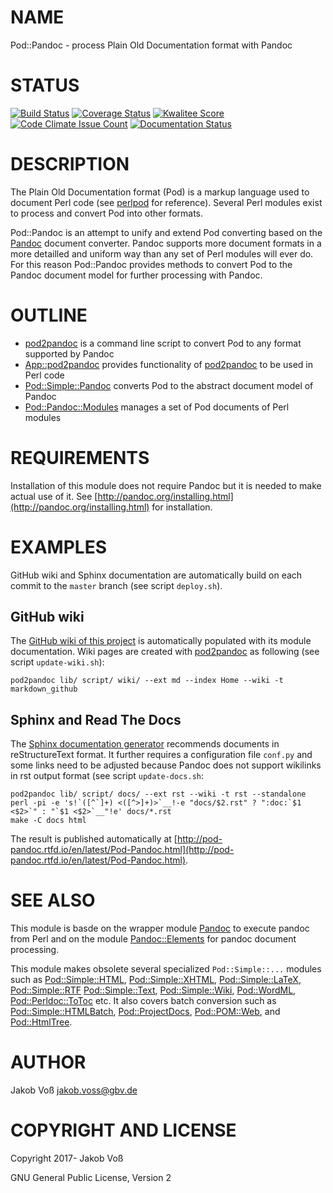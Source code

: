 # NAME

Pod::Pandoc - process Plain Old Documentation format with Pandoc

# STATUS

[![Build Status](https://travis-ci.org/nichtich/Pod-Pandoc.svg)](https://travis-ci.org/nichtich/Pod-Pandoc)
[![Coverage Status](https://coveralls.io/repos/nichtich/Pod-Pandoc/badge.svg)](https://coveralls.io/r/nichtich/Pod-Pandoc)
[![Kwalitee Score](http://cpants.cpanauthors.org/dist/Pod-Pandoc.png)](http://cpants.cpanauthors.org/dist/Pod-Pandoc)
[![Code Climate Issue Count](https://codeclimate.com/github/nichtich/Pod-Pandoc/badges/issue_count.svg)](https://codeclimate.com/github/nichtich/Pod-Pandoc)
[![Documentation Status](https://readthedocs.org/projects/pod-pandoc/badge/?version=latest)](http://pod-pandoc.readthedocs.io/?badge=latest)

# DESCRIPTION

The Plain Old Documentation format (Pod) is a markup language used to document
Perl code (see [perlpod](https://metacpan.org/pod/perlpod) for reference). Several Perl modules exist to process
and convert Pod into other formats.

Pod::Pandoc is an attempt to unify and extend Pod converting based on the
[Pandoc](http://pandoc.org/) document converter. Pandoc supports more document
formats in a more detailled and uniform way than any set of Perl modules will
ever do. For this reason Pod::Pandoc provides methods to convert Pod to the
Pandoc document model for further processing with Pandoc.

# OUTLINE

- [pod2pandoc](https://metacpan.org/pod/pod2pandoc) is a command line script to convert Pod to any format supported
by Pandoc
- [App::pod2pandoc](https://metacpan.org/pod/App::pod2pandoc) provides functionality of [pod2pandoc](https://metacpan.org/pod/pod2pandoc) to be used in Perl code
- [Pod::Simple::Pandoc](https://metacpan.org/pod/Pod::Simple::Pandoc) converts Pod to the abstract document model of Pandoc
- [Pod::Pandoc::Modules](https://metacpan.org/pod/Pod::Pandoc::Modules) manages a set of Pod documents of Perl modules

# REQUIREMENTS

Installation of this module does not require Pandoc but it is needed to make
actual use of it. See [http://pandoc.org/installing.html](http://pandoc.org/installing.html) for installation.

# EXAMPLES

GitHub wiki and Sphinx documentation are automatically build on each commit to
the `master` branch (see script `deploy.sh`).

## GitHub wiki

The [GitHub wiki of this project](https://github.com/nichtich/Pod-Pandoc/wiki)
is automatically populated with its module documentation.  Wiki pages
are created with [pod2pandoc](https://metacpan.org/pod/pod2pandoc) as following (see script `update-wiki.sh`):

    pod2pandoc lib/ script/ wiki/ --ext md --index Home --wiki -t markdown_github

## Sphinx and Read The Docs

The [Sphinx documentation generator](https://sphinx-doc.org/) recommends
documents in reStructureText format. It further requires a configuration file
`conf.py` and some links need to be adjusted because Pandoc does not support
wikilinks in rst output format (see script `update-docs.sh`:

    pod2pandoc lib/ script/ docs/ --ext rst --wiki -t rst --standalone
    perl -pi -e 's!`([^`]+) <([^>]+)>`__!-e "docs/$2.rst" ? ":doc:`$1 <$2>`" : "`$1 <$2>`__"!e' docs/*.rst
    make -C docs html

The result is published automatically at
[http://pod-pandoc.rtfd.io/en/latest/Pod-Pandoc.html](http://pod-pandoc.rtfd.io/en/latest/Pod-Pandoc.html).

# SEE ALSO

This module is basde on the wrapper module [Pandoc](https://metacpan.org/pod/Pandoc) to execute pandoc from Perl
and on the module [Pandoc::Elements](https://metacpan.org/pod/Pandoc::Elements) for pandoc document processing.

This module makes obsolete several specialized `Pod::Simple::...` modules such
as [Pod::Simple::HTML](https://metacpan.org/pod/Pod::Simple::HTML), [Pod::Simple::XHTML](https://metacpan.org/pod/Pod::Simple::XHTML), [Pod::Simple::LaTeX](https://metacpan.org/pod/Pod::Simple::LaTeX),
[Pod::Simple::RTF](https://metacpan.org/pod/Pod::Simple::RTF) [Pod::Simple::Text](https://metacpan.org/pod/Pod::Simple::Text), [Pod::Simple::Wiki](https://metacpan.org/pod/Pod::Simple::Wiki), [Pod::WordML](https://metacpan.org/pod/Pod::WordML),
[Pod::Perldoc::ToToc](https://metacpan.org/pod/Pod::Perldoc::ToToc) etc. It also covers batch conversion such as
[Pod::Simple::HTMLBatch](https://metacpan.org/pod/Pod::Simple::HTMLBatch), [Pod::ProjectDocs](https://metacpan.org/pod/Pod::ProjectDocs), [Pod::POM::Web](https://metacpan.org/pod/Pod::POM::Web), and
[Pod::HtmlTree](https://metacpan.org/pod/Pod::HtmlTree).

# AUTHOR

Jakob Voß <jakob.voss@gbv.de>

# COPYRIGHT AND LICENSE

Copyright 2017- Jakob Voß

GNU General Public License, Version 2
